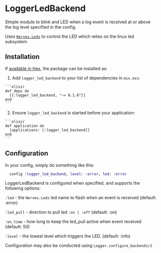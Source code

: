 # LoggerLedBackend

Simple module to blink and LED when a log event is received at or above the log level specified in the config.

Uses [`Nerves.Leds`](https://github.com/nerves-project/nerves_leds) to control the LED which relies on the linux led subsystem.

## Installation

If [available in Hex](https://hex.pm/docs/publish), the package can be installed as:

  1. Add `logger_led_backend` to your list of dependencies in `mix.exs`:

    ```elixir
    def deps do
      [{:logger_led_backend, "~> 0.1.0"}]
    end
    ```

  2. Ensure `logger_led_backend` is started before your application:

    ```elixir
    def application do
      [applications: [:logger_led_backend]]
    end
    ```

## Configuration

  In your config, simply do something like this:

  ```elixir
    config :logger_led_backend, level: :error, led: :error
  ```

  LoggerLedBackend is configured when specified, and supports the following options:

  `:led` - the `Nerves.Leds` led name to flash when an event is received (default: :error)

  `:led_pull` - direction to pull led `:on | :off` (default: :on)

  `:on_time` - how long to keep the led_pull active when event received (default: 50)

  `:level` - the lowest level which triggers the LED. (default: :info)

  Configuration may also be conducted using `Logger.configure_backends/2`
